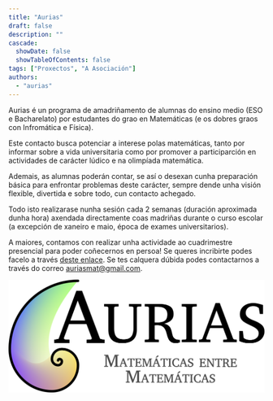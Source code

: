 ```yaml
---
title: "Aurias"
draft: false
description: ""
cascade:
  showDate: false
  showTableOfContents: false
tags: ["Proxectos", "A Asociación"]
authors:
  - "aurias"
---
```


Aurias é un programa de amadriñamento de alumnas do ensino medio (ESO e Bacharelato) por estudantes do grao en Matemáticas (e os dobres graos con Infromática e Física).

Este contacto busca potenciar a interese polas matemáticas, tanto por informar sobre a vida universitaria como por promover a participarción en actividades de carácter lúdico e na olimpíada matemática.

Ademais, as alumnas poderán contar, se así o desexan cunha preparación básica para enfrontar problemas deste carácter, sempre dende unha visión flexible, divertida e sobre todo, cun contacto achegado.

Todo isto realizarase nunha sesión cada 2 semanas (duración aproximada dunha hora) axendada directamente coas madriñas durante o curso escolar (a excepción de xaneiro e maio, época de exames universitarios).

A maiores, contamos con realizar unha actividade ao cuadrimestre presencial para poder coñecernos en persoa! Se queres incribirte podes facelo a través [deste enlace](https://docs.google.com/forms/d/e/1FAIpQLScOJ_JILc9EY3Qj1GpqrBKo6_lyrdaceS93p0RzgGk0lKLMwA/viewform). Se tes calquera dúbida podes contactarnos a través do correo auriasmat@gmail.com.

![Logo de Aurias](featured.png)